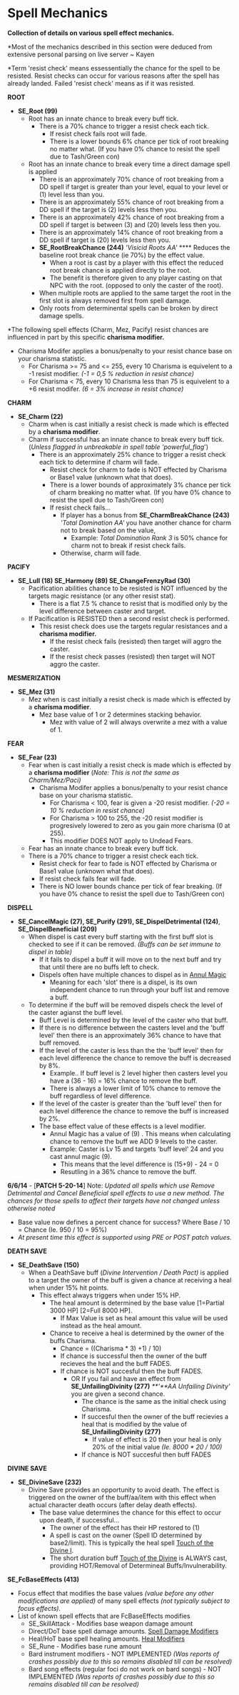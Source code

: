 # Spell Mechanics



**Collection of details on various spell effect mechanics.**

\*Most of the mechanics described in this section were deduced from extensive personal parsing on live server \~ Kayen

\*Term 'resist check' means essessentially the chance for the spell to be resisted. Resist checks can occur for various reasons after the spell has already landed. Failed 'resist check' means as if it was resisted.

**ROOT**

* **SE\_Root (99)**
  * Root has an innate chance to break every buff tick.
    * There is a 70% chance to trigger a resist check each tick.
      * If resist check fails root will fade.
      * There is a lower bounds 6% chance per tick of root breaking no matter what.  (If you have 0% chance to resist the spell due to Tash/Green con)              &#x20;
  * Root has an innate chance to break every time a direct damage spell is applied
    * There is an approximately 70% chance of root breaking from a DD spell if target is greater than your level, equal to your level or (1) level less than you.
    * There is an approximately 55% chance of root breaking from a DD spell if the target is (2) levels less then you.
    * There is an approximately 42% chance of root breaking from a DD spell if target is between (3) and (20) levels less then you.
    * There is an approximately 14% chance of root breaking from a DD spell if target is (20) levels less then you.
    * **SE\_RootBreakChance (244)** _'Visicid Roots AA'_ **** Reduces the baseline root break chance (ie 70%) by the effect value.
      * When a root is cast by a player with this effect the reduced root break chance is applied directly to the root.
      * The benefit is therefore given to any player casting on that NPC with the root. (opposed to only the caster of the root).
    * When multiple roots are applied to the same target the root in the first slot is always removed first from spell damage.
    * Only roots from determinental spells can be broken by direct damage spells.

\*The following spell effects (Charm, Mez, Pacify) resist chances are influenced in part by this specific **charisma modifier.**

* Charisma Modifer applies a bonus/penalty to your resist chance base on your charisma statistic.
  * For Charisma >= 75 and <= 255, every 10 Charisma is equivelent to a -1 resist modifier. _(-1 = 0,5 % reduction in resist chance)_
  * For Charisma < 75, every 10 Charisma less than 75 is equivelent to a +6 resist modifer. _(6 = 3% increase in resist chance)_

**CHARM**

* **SE\_Charm (22)**
  * Charm when is cast initially a resist check is made which is effected by a **charisma modifier**.
  * Charm if successful has an innate chance to break every buff tick. (_Unless flagged in unbreakable in spell table 'powerful\_flag_')
    * There is an approximately 25% chance to trigger a resist check each tick to determine if charm will fade.
      * Resist check for charm to fade is NOT effected by Charisma or Base1 value (unknown what that does).
      * There is a lower bounds of approximately 3% chance per tick of charm breaking no matter what.  (If you have 0% chance to resist the spell due to Tash/Green con) &#x20;
      * If resist check fails...
        * If player has a bonus from **SE\_CharmBreakChance (243)** _'Total Domination AA'_  you have another chance for charm not to break based on the value,
          * Example: _Total Domination Rank 3_ is 50% chance for charm not to break if resist check fails.
        * Otherwise, charm will fade.

**PACIFY**

* **SE\_Lull (18) SE\_Harmony (89) SE\_ChangeFrenzyRad (30)**
  * Pacification abilities chance to be resisted is NOT influenced by the targets magic resistance (or any other resist stat).
    * There is a flat 7.5 % chance to resist that is modified only by the level difference between caster and target.
  * If Pacification is RESISTED then a second resist check is performed.
    * This resist check does use the targets regular resistances and a **charisma modifier.**
      * If the resist check fails (resisted) then target will aggro the caster.
      * If the resist check passes (resisted) then target will NOT aggro the caster.

**MESMERIZATION**

* **SE\_Mez (31)**
  * Mez when is cast initially a resist check is made which is effected by a **charisma modifier**.
    * Mez base value of 1 or 2 determines stacking behavior.
      * Mez with value of 2 will always overwrite a mez with a value of 1.

**FEAR**

* **SE\_Fear (23)**
  * Fear when is cast initially a resist check is made which is effected by a **charisma modifier** (_Note: This is not the same as Charm/Mez/Paci)_
    * Charisma Modifer applies a bonus/penalty to your resist chance base on your charisma statistic.
      * For Charisma < 100, fear is given a -20 resist modifier. _(-20 = 10 % reduction in resist chance)_
      * For Charisma > 100 to 255, the -20 resist modifier is progresively lowered to zero as you gain more charisma (0 at 255).
      * This modifier DOES NOT apply to Undead Fears.
  * Fear has an innate chance to break every buff tick.
  * There is a 70% chance to trigger a resist check each tick.
    * Resist check for fear to fade is NOT effected by Charisma or Base1 value (unknown what that does).
    * If resist check fails fear will fade.
    * There is NO lower bounds chance per tick of fear breaking.  (If you have 0% chance to resist the spell due to Tash/Green con)    &#x20;

**DISPELL**

* **SE\_CancelMagic (27), SE\_Purify (291), SE\_DispelDetrimental (124)**, **SE\_DispelBeneficial (209)**
  * When dispel is cast every buff starting with the first buff slot is checked to see if it can be removed. _(Buffs can be set immune to dispel in table)_
    * If it fails to dispel a buff it will move on to the next buff and try that until there are no buffs left to check.
    * Dispels often have multiple chances to dispel as in [Annul Magic](http://lucy.allakhazam.com/spell.html?id=1526\&source=Live)
      * Meaning for each 'slot' there is a dispel, is its own independent chance to run through your buff list and remove a buff.
  * To determine if the buff will be removed dispels check the level of the caster agianst the buff level.
    * Buff Level is determined by the level of the caster who that buff.
    * If there is no difference between the casters level and the 'buff level' then there is an approximately 36% chance to have that buff removed.
    * If the level of the caster is less than the the 'buff level' then for each level difference the chance to remove the buff is decreased by 8%.
      * Example.. If buff level is 2 level higher then casters level you have a (36 - 16) = 16% chance to remove the buff.
      * There is always a lower limit of 10% chance to remove the buff regardless of level difference.
    * If the level of the caster is greater than the 'buff level' then for each level difference the chance to remove the buff is increased by 2%.
    * The base effect value of these effects is a level modifier.
      * Annul Magic has a value of (9) . This means when calculating chance to remove the buff we ADD 9 levels to the caster.
      * Example: Caster is Lv 15 and targets 'buff level' 24 and you cast annul magic (9).
        * This means that the level difference is (15+9) - 24 = 0
        * Resutling in a 36% chance to remove the buff.

**6/6/14** - \[**PATCH 5-20-14**] Note: _Updated all spells which use Remove Detrimental and Cancel Beneficial spell effects to use a new method. The chances for those spells to affect their targets have not changed unless otherwise noted_

* Base value now defines a percent chance for success? Where Base / 10 = Chance (Ie. 950 / 10 = 95%)
* _At present time this effect is supported using PRE or POST patch values._

**DEATH SAVE**

* **SE\_DeathSave (150)**
  * When a DeathSave buff (_Divine Intervention / Death Pact)_ is applied to a target the owner of the buff is given a chance at receiving a heal when under 15% hit points.
    * This effect always triggers when under 15% HP.
      * The heal amount is determined by the base value \[1=Partial 3000 HP] \[2=Full 8000 HP].
        * If Max Value is set as heal amount this value will be used instead as the heal amount.
      * Chance to receive a heal is determined by the owner of the buffs Charisma.
        * Chance = ((Charisma \* 3) +1) / 10)&#x20;
        * If chance is successful then the owner of the buff recieves the heal and the buff FADES.
        * If chance is NOT succesful then the buff FADES.
          * OR If you fail and have an effect from **SE\_UnfailingDivinity (277)** _**'**AA Unfailing Divinity'_ you are given a second chance.
            * The chance is the same as the initial check using Charisma.
            * If succesful then the owner of the buff recievies a heal that is modified by the value of **SE\_UnfailingDivinity (277)**
              * If value of effect is 20 then your heal is only 20% of the initial value _(Ie. 8000 \* 20 / 100)_
            * If chance is NOT succesful then buff FADES

**DIVINE SAVE**

* **SE\_DivineSave (232)**
  * Divine Save provides an opportunity to avoid death. The effect is triggered on the owner of the buff/aa/item with this effect when actual character death occurs (after delay death effects).
    * The base value determines the chance for this effect to occur upon death, if successful...
      * The owner of the effect has their HP restored to (1)
      * A spell is cast on the owner (Spell ID determined by base2/limit). This is typically the heal spell [Touch of the Divine I](http://lucy.allakhazam.com/spell.html?id=4544\&source=Live).
      * The short duration buff [Touch of the Divine](http://lucy.allakhazam.com/spell.html?id=4789\&source=Live) is ALWAYS cast, providing HOT/Removal of Determineal Buffs/Invulnerability.

**SE\_FcBaseEffects (413)**

* Focus effect that modifies the base values _(value before any other modifications are applied)_ of many spell effects _(not typically subject to focus effects)._&#x20;
* List of known spell effects that are FcBaseEffects modifies
  * SE\_SkillAttack - Modifies base weapon damage amount
  * Direct/DoT base spell damage amounts. [ Spell Damage Modifiers](http://wiki.eqemulator.org/p?Spells\_DamageModifiers\&frm=Spells\_Mechanics)
  * Heal/HoT base spell healing amounts. [ Heal Modifiers](http://wiki.eqemulator.org/p?Spells\_HealModifiers\&frm=Spells\_Mechanics)
  * SE\_Rune - Modifies base rune amount
  * Bard instrument modifiers - NOT IMPLEMENTED  _(Was reports of crashes possibly due to this so remains disabled till can be resolved)_
  * Bard song effects (regular foci do not work on bard songs) - NOT IMPLEMENTED _(Was reports of crashes possibly due to this so remains disabled till can be resolved)_
